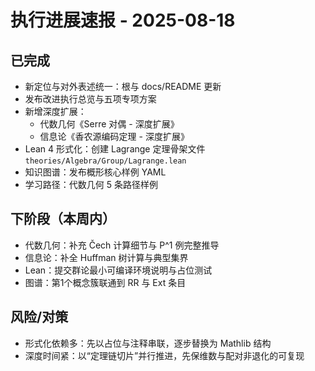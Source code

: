 # 执行进展速报 - 2025-08-18

## 已完成

- 新定位与对外表述统一：根与 docs/README 更新
- 发布改进执行总览与五项专项方案
- 新增深度扩展：
  - 代数几何《Serre 对偶 - 深度扩展》
  - 信息论《香农源编码定理 - 深度扩展》
- Lean 4 形式化：创建 Lagrange 定理骨架文件 `theories/Algebra/Group/Lagrange.lean`
- 知识图谱：发布概形核心样例 YAML
- 学习路径：代数几何 5 条路径样例

## 下阶段（本周内）

- 代数几何：补充 Čech 计算细节与 P^1 例完整推导
- 信息论：补全 Huffman 树计算与典型集界
- Lean：提交群论最小可编译环境说明与占位测试
- 图谱：第1个概念簇联通到 RR 与 Ext 条目

## 风险/对策

- 形式化依赖多：先以占位与注释串联，逐步替换为 Mathlib 结构
- 深度时间紧：以“定理链切片”并行推进，先保维数与配对非退化的可复现
